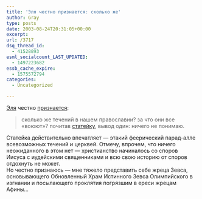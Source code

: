 ```yaml
---
title: 'Эля честно признается: сколько же'
author: Gray
type: posts
date: 2003-08-24T20:31:05+00:00
excerpt:
url: /3717
dsq_thread_id:
  - 41528893
esml_socialcount_LAST_UPDATED:
  - 1497223682
essb_cache_expire:
  - 1575572794
categories:
  - Uncategorized

---
```








<a href="http://www.livejournal.com/users/elja/" target="_blank">Эля</a> честно <a href="http://www.livejournal.com/users/elja/215014.html" target="_blank">признается</a>:

> сколько же течений в нашем православии? за что они все &#171;воюют&#187;? почитав <a href="http://www.strana-oz.ru/?numid=1&#038;article=110" target="_blank">статейку</a>, вывод один: ничего не понимаю. 

Статейка действительно впечатляет &#8212; этакий феерический парад-алле всевозможных течений и церквей. Отмечу, впрочем, что ничего неожиданного в этом нет &#8212; христианство начиналось со споров Иисуса с иудейскими священниками и всю свою историю от споров отдохнуть не может.  
Но честно признаюсь &#8212; мне тяжело представить себе жреца Зевса, основывающего Обновленный Храм Истинного Зевса Олимпийского в изгнании и посылающего проклятия погрязшим в ереси жрецам Афины&#8230;